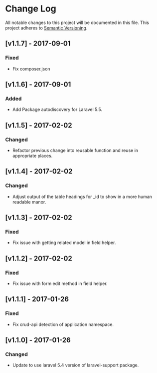# Change Log
All notable changes to this project will be documented in this file.
This project adheres to [Semantic Versioning](http://semver.org/).

## [v1.1.7] - 2017-09-01
### Fixed
- Fix composer.json

## [v1.1.6] - 2017-09-01
### Added
- Add Package autodiscovery for Laravel 5.5.

## [v1.1.5] - 2017-02-02
### Changed
 - Refactor previous change into reusable function and reuse in appropriate places.

## [v1.1.4] - 2017-02-02
### Changed
 - Adjust output of the table headings for _id to show in a more human readable manor.

## [v1.1.3] - 2017-02-02
### Fixed
 - Fix issue with getting related model in field helper.

## [v1.1.2] - 2017-02-02
### Fixed
 - Fix issue with form edit method in field helper.

## [v1.1.1] - 2017-01-26
### Fixed
 - Fix crud-api detection of application namespace.

## [v1.1.0] - 2017-01-26
### Changed
 - Update to use laravel 5.4 version of laravel-support package.